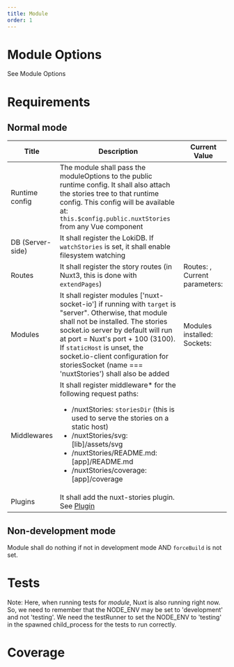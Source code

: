 ```yaml
---
title: Module
order: 1
---
```


# Module Options

See <RouterLink to="/stories/en/Documentation/Configuration#module-options">Module Options</RouterLink>

# Requirements

## Normal mode

| Title | Description | Current Value |
| --- | --- | --- |
| Runtime config | The module shall pass the moduleOptions to the public runtime config. It shall also attach the stories tree to that runtime config. This config will be available at: `this.$config.public.nuxtStories` from any Vue component | <json :data="$config.nuxtStories" :deep="1" /> |
| DB (Server-side) | It shall register the LokiDB. If `watchStories` is set, it shall enable filesystem watching | |
| Routes | It shall register the story routes (in Nuxt3, this is done with `extendPages`) | Routes: <json :data="$config.nuxtStories.routes" />, Current parameters: <json :data="$route.params" /> |
| Modules | It shall register modules ['nuxt-socket-io'] if running with `target` is "server". Otherwise, that module shall not be installed. The stories socket.io server by default will run at port = Nuxt's port + 100 (3100). If `staticHost` is unset, the socket.io-client configuration for storiesSocket (name === 'nuxtStories') shall also be added | Modules installed: <json :data="$config.nuxtStories.modulesAdded" /><br/>Sockets: <json  :data="$config.nuxtSocketIO" /> |
| Middlewares | It shall register middleware* for the following request paths: <ul><li>/nuxtStories: `storiesDir` (this is used to serve the stories on a static host) </li><li>/nuxtStories/svg: [lib]/assets/svg</li><li>/nuxtStories/README.md: [app]/README.md </li><li>/nuxtStories/coverage: [app]/coverage</li></ul> | <json :data="$config.nuxtStories.middlewares" /> |
| Plugins | It shall add the nuxt-stories plugin. See [Plugin](./Plugin) |  |

## Non-development mode

Module shall do nothing if not in development mode AND `forceBuild` is not set.

 # Tests

<TestRunner testFile="test/specs/Module.spec.js" />

Note: Here, when running tests for *module*, Nuxt is also running right now. So, we need to remember that the NODE_ENV may be set to 'development' and not 'testing'. We need the testRunner to set the NODE_ENV to 'testing' in the spawned child_process for the tests to run correctly.

# Coverage

<TestCoverage file="lib/module.js" />